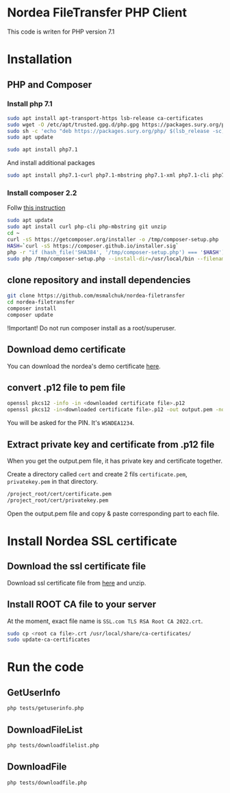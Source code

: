 # Nordea FileTransfer PHP Client
This code is writen for PHP version 7.1

# Installation

## PHP and Composer

### Install php 7.1

```bash
sudo apt install apt-transport-https lsb-release ca-certificates
sudo wget -O /etc/apt/trusted.gpg.d/php.gpg https://packages.sury.org/php/apt.gpg
sudo sh -c 'echo "deb https://packages.sury.org/php/ $(lsb_release -sc) main" > /etc/apt/sources.list.d/php.list'
sudo apt update

sudo apt install php7.1
```

And install additional packages
```bash
sudo apt install php7.1-curl php7.1-mbstring php7.1-xml php7.1-cli php7.1-json php7.1-soap
```

### Install composer  2.2

Follw [this instruction](https://www.digitalocean.com/community/tutorials/how-to-install-composer-on-debian-11-quickstart)

```bash
sudo apt update
sudo apt install curl php-cli php-mbstring git unzip
cd ~
curl -sS https://getcomposer.org/installer -o /tmp/composer-setup.php
HASH=`curl -sS https://composer.github.io/installer.sig`
php -r "if (hash_file('SHA384', '/tmp/composer-setup.php') === '$HASH') { echo 'Installer verified'; } else { echo 'Installer corrupt'; unlink('composer-setup.php'); } echo PHP_EOL;"
sudo php /tmp/composer-setup.php --install-dir=/usr/local/bin --filename=composer --2.2
```

## clone repository and install dependencies
```sh
git clone https://github.com/msmalchuk/nordea-filetransfer
cd nordea-filetransfer
composer install
composer update
```
!Important!
Do not run composer install as a root/superuser.

## Download demo certificate

You can download the nordea's demo certificate [here](https://www.nordea.fi/Images/147-487388/Certificate_PRODUCTION_DEMO2024Nov.zip).

## convert .p12 file to pem file

```bash
openssl pkcs12 -info -in <downloaded certificate file>.p12
openssl pkcs12 -in<downloaded certificate file>.p12 -out output.pem -nodes
```
You will be asked for the PIN. It's `WSNDEA1234`.

## Extract private key and certificate from .p12 file
When you get the output.pem file, it has private key and certificate together.

Create a directory called `cert` and create 2 fils `certificate.pem`, `privatekey.pem` in that directory.

```bash
/project_root/cert/certificate.pem
/project_root/cert/privatekey.pem
```

Open the output.pem file and copy & paste corresponding part to each file.

# Install Nordea SSL certificate

## Download the ssl certificate file
Download ssl certificate file from [here](https://www.nordea.fi/Images/147-526075/filetransfer.nordea.coma-2025.zip) and unzip.

## Install ROOT CA file to your server

At the moment, exact file name is `SSL.com TLS RSA Root CA 2022.crt`.

```bash
sudo cp <root ca file>.crt /usr/local/share/ca-certificates/
sudo update-ca-certificates
```

# Run the code
## GetUserInfo

```sh
php tests/getuserinfo.php
```

## DownloadFileList

```sh
php tests/downloadfilelist.php
```

## DownloadFile

```sh
php tests/downloadfile.php
```